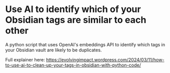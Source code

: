 # Use AI to identify which of your Obsidian tags are similar to each other

A python script that uses OpenAI's embeddings API to identify which tags in your Obsidian vault are likely to be duplicates.

Full explainer here: https://evolvingimpact.wordpress.com/2024/03/11/how-to-use-ai-to-clean-up-your-tags-in-obsidian-with-python-code/

